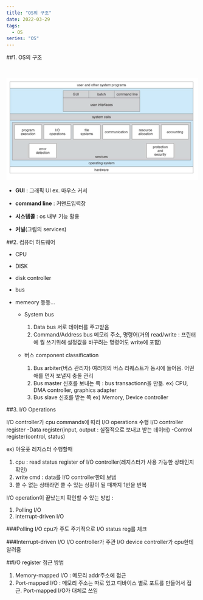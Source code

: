 ```yaml
---
title: "OS의 구조"
date: 2022-03-29
tags:
  - OS
series: "OS"
---
```


##1. OS의 구조

<br/>

![](./osinstructure.png)

- **GUI** : 그래픽 UI ex. 마우스 커서

- **command line** : 커맨드입력창

- **시스템콜** : os 내부 기능 활용

- **커널**(그림의 services)

##2. 컴퓨터 하드웨어

- CPU
- DISK
- disk controller
- bus
- memeory
  등등...

  - System bus

    1. Data bus
       서로 데이터를 주고받음
    2. Command/Address bus
       메모리 주소, 명령어(거의 read/write : 프린터에 뭘 쓰기위해 설정값을 바꾸려는 명령어도 write에 포함)

  - 버스 component classification
    1. Bus arbiter(버스 관리자)
       여러개의 버스 리퀘스트가 동시에 들어옴. 어떤애를 먼저 보낼지 충돌 관리
    2. Bus master
       신호를 보내는 쪽 : bus transactionn을 만듦.
       ex) CPU, DMA controller, graphics adapter
    3. Bus slave
       신호를 받는 쪽
       ex) Memory, Device controller

##3. I/O Operations

I/O controller가 cpu commands에 따라 I/O operations 수행
I/O controller register
-Data register(input, output : 실질적으로 보내고 받는 데이터)
-Control register(control, status)

ex) 아웃풋 레지스터 수행할때

1. cpu : read status register of I/O controller(레지스터가 사용 가능한 상태인지 확인)
2. write cmd : data를 I/O controller한테 보냄
3. 쓸 수 없는 상태라면 쓸 수 있는 상황이 될 때까지 1번을 반복

I/O operation이 끝났는지 확인할 수 있는 방법 :

1. Polling I/O
2. interrupt-driven I/O

###Polling I/O
cpu가 주도
주기적으로 I/O status reg를 체크

###Interrupt-driven I/O
I/O controller가 주관
I/O device controller가 cpu한테 알려줌

##I/O register 접근 방법

1. Memory-mapped I/O : 메모리 addr주소에 접근
2. Port-mapped I/O : 메모리 주소는 따로 있고 디바이스 별로 포트를 만들어서 접근. Port-mapped I/O가 대체로 쓰임
